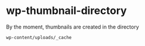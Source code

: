 # wp-thumbnail-directory

By the moment, thumbnails are created in the directory

```
wp-content/uploads/_cache
```
